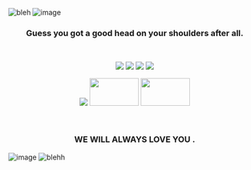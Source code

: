 
![bleh](https://github.com/user-attachments/assets/02dbe5b0-55b3-4b62-a58b-269588a8e113)
![image](https://github.com/user-attachments/assets/7e886732-67be-40b2-88b0-4cf8266eadd0)
### <p align="center"> Guess you got a good head on your shoulders after all.


  <p align="center"> ![](https://64.media.tumblr.com/4a13830dd275bcafd1482e1dbb1fc45e/473928ea48888009-f0/s100x200/a8cd6e26130895738be1887f4bbdebaa7a0b4689.gifv)  ![](https://64.media.tumblr.com/f7a17f59e95eb7fcd017593b883dcc1e/473928ea48888009-ea/s100x200/ff67e135948c4e932682f378eb8db205fde53b4d.gifv) ![](https://64.media.tumblr.com/a1555693a5eda94e1d74a1a7b35f92d4/6f072ea04e7b6c72-6b/s100x200/61ae346913a21790d4d30286434b85589a3db7e7.gifv) ![](https://64.media.tumblr.com/fa02b46b8b5500870223b2129d7218a9/473928ea48888009-8b/s100x200/2497b93bee99cd43c3e6de6886b7b3bc46bcced7.pnj)  <p align="center"> ![](https://64.media.tumblr.com/7e3851edaf934bdf90c4e477bbf39c92/ff58a3af22f3bbb7-65/s100x200/b47f0f6bcee75a19770a2e78967b2a6964089d5d.pnj) <img height="55" width="98" src="https://64.media.tumblr.com/f3e14a44eb83d0030a9c7483901797a2/78febdebb9940f83-f6/s250x400/fe7b8dae717bfc2474e75aff4cf81ae5af96ab60.gifv"  /> <img height="55" width="98" src="https://64.media.tumblr.com/32f351e22a2ecf0d86b29862f866d602/78febdebb9940f83-c6/s250x400/f1c9b320e49faa716329d49e71ada6c604cb331e.gifv" /> </p> 
  

### <p align="center"> WE WILL ALWAYS LOVE YOU .

![image](https://github.com/user-attachments/assets/2d8fd741-e2c2-4149-8166-1dfd94c203bf)
![blehh](https://github.com/user-attachments/assets/75666adf-06d2-41a6-821f-fbbf43648475)
